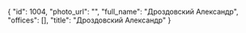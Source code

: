 {
    "id": 1004,
    "photo_url": "",
    "full_name": "Дроздовский Александр",
    "offices": [],
    "title": "Дроздовский Александр"
}